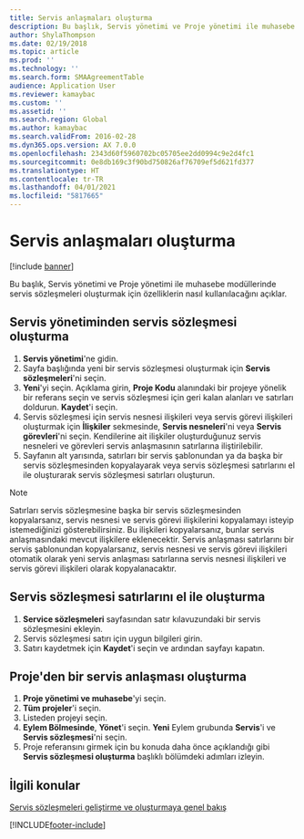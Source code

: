 ```yaml
---
title: Servis anlaşmaları oluşturma
description: Bu başlık, Servis yönetimi ve Proje yönetimi ile muhasebe modüllerinde servis sözleşmeleri oluşturmak için özelliklerin nasıl kullanılacağını açıklar.
author: ShylaThompson
ms.date: 02/19/2018
ms.topic: article
ms.prod: ''
ms.technology: ''
ms.search.form: SMAAgreementTable
audience: Application User
ms.reviewer: kamaybac
ms.custom: ''
ms.assetid: ''
ms.search.region: Global
ms.author: kamaybac
ms.search.validFrom: 2016-02-28
ms.dyn365.ops.version: AX 7.0.0
ms.openlocfilehash: 2343d60f5960702bc05705ee2dd0994c9e2d4fc1
ms.sourcegitcommit: 0e8db169c3f90bd750826af76709ef5d621fd377
ms.translationtype: HT
ms.contentlocale: tr-TR
ms.lasthandoff: 04/01/2021
ms.locfileid: "5817665"
---
```

# <a name="create-service-agreements"></a>Servis anlaşmaları oluşturma

[!include [banner](../includes/banner.md)]

Bu başlık, Servis yönetimi ve Proje yönetimi ile muhasebe modüllerinde servis sözleşmeleri oluşturmak için özelliklerin nasıl kullanılacağını açıklar.

## <a name="create-a-service-agreement-from-service-management"></a>Servis yönetiminden servis sözleşmesi oluşturma

1. **Servis yönetimi**'ne gidin.
2. Sayfa başlığında yeni bir servis sözleşmesi oluşturmak için **Servis sözleşmeleri**'ni seçin. 
3. **Yeni**'yi seçin. Açıklama girin, **Proje Kodu** alanındaki bir projeye yönelik bir referans seçin ve servis sözleşmesi için geri kalan alanları ve satırları doldurun. **Kaydet**'i seçin.
4. Servis sözleşmesi için servis nesnesi ilişkileri veya servis görevi ilişkileri oluşturmak için **İlişkiler** sekmesinde, **Servis nesneleri**'ni veya **Servis görevleri**'ni seçin. Kendilerine ait ilişkiler oluşturduğunuz servis nesneleri ve görevleri servis anlaşmasının satırlarına iliştirilebilir.
5. Sayfanın alt yarısında, satırları bir servis şablonundan ya da başka bir servis sözleşmesinden kopyalayarak veya servis sözleşmesi satırlarını el ile oluşturarak servis sözleşmesi satırları oluşturun.

> [!NOTE]
> Satırları servis sözleşmesine başka bir servis sözleşmesinden kopyalarsanız, servis nesnesi ve servis görevi ilişkilerini kopyalamayı isteyip istemediğinizi gösterebilirsiniz. Bu ilişkileri kopyalarsanız, bunlar servis anlaşmasındaki mevcut ilişkilere eklenecektir. Servis anlaşması satırlarını bir servis şablonundan kopyalarsanız, servis nesnesi ve servis görevi ilişkileri otomatik olarak yeni servis anlaşması satırlarına servis nesnesi ilişkileri ve servis görevi ilişkileri olarak kopyalanacaktır.

## <a name="create-service-agreement-lines-manually"></a>Servis sözleşmesi satırlarını el ile oluşturma

1. **Service sözleşmeleri** sayfasından satır kılavuzundaki bir servis sözleşmesini ekleyin. 
2. Servis sözleşmesi satırı için uygun bilgileri girin. 
3. Satırı kaydetmek için **Kaydet**'i seçin ve ardından sayfayı kapatın.

## <a name="create-a-service-agreement-from-project"></a>Proje'den bir servis anlaşması oluşturma

1. **Proje yönetimi ve muhasebe**'yi seçin.
2. **Tüm projeler**'i seçin.
3. Listeden projeyi seçin.
4. **Eylem Bölmesinde**, **Yönet**'i seçin. **Yeni** Eylem grubunda **Servis**'i ve **Servis sözleşmesi**'ni seçin.
5. Proje referansını girmek için bu konuda daha önce açıklandığı gibi **Servis sözleşmesi oluşturma** başlıklı bölümdeki adımları izleyin.


## <a name="related-topics"></a>İlgili konular

[Servis sözleşmeleri geliştirme ve oluşturmaya genel bakış](service-agreements.md)




[!INCLUDE[footer-include](../../includes/footer-banner.md)]